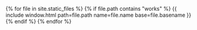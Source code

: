 {% for file in site.static_files %}
{% if file.path contains "works" %}
  {{ include window.html path=file.path name=file.name base=file.basename }}
{% endif %}
{% endfor %}
